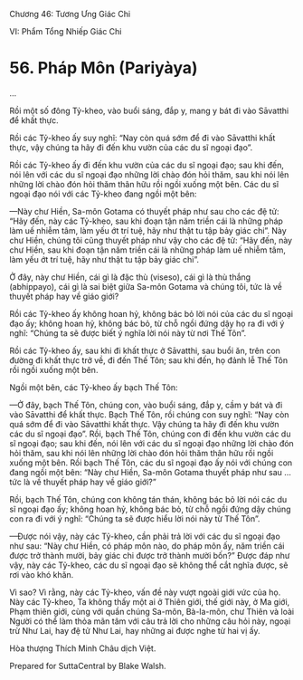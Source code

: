  

Chương 46: Tương Ưng Giác Chi

VI: Phẩm Tổng Nhiếp Giác Chi

# 56\. Pháp Môn (Pariyàya)

…

Rồi một số đông Tỷ-kheo, vào buổi sáng, đắp y, mang y bát đi vào Sāvatthi để khất thực.

Rồi các Tỷ-kheo ấy suy nghĩ: “Nay còn quá sớm để đi vào Sāvatthi khất thực, vậy chúng ta hãy đi đến khu vườn của các du sĩ ngoại đạo”.

Rồi các Tỷ-kheo ấy đi đến khu vườn của các du sĩ ngoại đạo; sau khi đến, nói lên với các du sĩ ngoại đạo những lời chào đón hỏi thăm, sau khi nói lên những lời chào đón hỏi thăm thân hữu rồi ngồi xuống một bên. Các du sĩ ngoại đạo nói với các Tỷ-kheo đang ngồi một bên:

—Này chư Hiền, Sa-môn Gotama có thuyết pháp như sau cho các đệ tử: “Hãy đến, này các Tỷ-kheo, sau khi đoạn tận năm triền cái là những pháp làm uế nhiễm tâm, làm yếu ớt trí tuệ, hãy như thật tu tập bảy giác chi”. Này chư Hiền, chúng tôi cũng thuyết pháp như vậy cho các đệ tử: “Hãy đến, này chư Hiền, sau khi đoạn tận năm triền cái là những pháp làm uế nhiễm tâm, làm yếu ớt trí tuệ, hãy như thật tu tập bảy giác chi”.

Ở đây, này chư Hiền, cái gì là đặc thù (viseso), cái gì là thù thắng (abhippayo), cái gì là sai biệt giữa Sa-môn Gotama và chúng tôi, tức là về thuyết pháp hay về giáo giới?

Rồi các Tỷ-kheo ấy không hoan hỷ, không bác bỏ lời nói của các du sĩ ngoại đạo ấy; không hoan hỷ, không bác bỏ, từ chỗ ngồi đứng dậy họ ra đi với ý nghĩ: “Chúng ta sẽ được biết ý nghĩa lời nói này từ nơi Thế Tôn”.

Rồi các Tỷ-kheo ấy, sau khi đi khất thực ở Sāvatthi, sau buổi ăn, trên con đường đi khất thực trở về, đi đến Thế Tôn; sau khi đến, họ đảnh lễ Thế Tôn rồi ngồi xuống một bên.

Ngồi một bên, các Tỷ-kheo ấy bạch Thế Tôn:

—Ở đây, bạch Thế Tôn, chúng con, vào buổi sáng, đắp y, cầm y bát và đi vào Sāvatthi để khất thực. Bạch Thế Tôn, rồi chúng con suy nghĩ: “Nay còn quá sớm để đi vào Sāvatthi khất thực. Vậy chúng ta hãy đi đến khu vườn các du sĩ ngoại đạo”. Rồi, bạch Thế Tôn, chúng con đi đến khu vườn các du sĩ ngoại đạo; sau khi đến, nói lên với các du sĩ ngoại đạo những lời chào đón hỏi thăm, sau khi nói lên những lời chào đón hỏi thăm thân hữu rồi ngồi xuống một bên. Rồi bạch Thế Tôn, các du sĩ ngoại đạo ấy nói với chúng con đang ngồi một bên: “Này chư Hiền, Sa-môn Gotama thuyết pháp như sau … tức là về thuyết pháp hay về giáo giới?”

Rồi, bạch Thế Tôn, chúng con không tán thán, không bác bỏ lời nói các du sĩ ngoại đạo ấy; không hoan hỷ, không bác bỏ, từ chỗ ngồi đứng dậy chúng con ra đi với ý nghĩ: “Chúng ta sẽ được hiểu lời nói này từ Thế Tôn”.

—Ðược nói vậy, này các Tỷ-kheo, cần phải trả lời với các du sĩ ngoại đạo như sau: “Này chư Hiền, có pháp môn nào, do pháp môn ấy, năm triền cái được trở thành mười, bảy giác chi được trở thành mười bốn?” Ðược đáp như vậy, này các Tỷ-kheo, các du sĩ ngoại đạo sẽ không thể cắt nghĩa được, sẽ rơi vào khó khăn.

Vì sao? Vì rằng, này các Tỷ-kheo, vấn đề này vượt ngoài giới vức của họ. Này các Tỷ-kheo, Ta không thấy một ai ở Thiên giới, thế giới này, ở Ma giới, Phạm thiên giới, cùng với quần chúng Sa-môn, Bà-la-môn, chư Thiên và loài Người có thể làm thỏa mãn tâm với câu trả lời cho những câu hỏi này, ngoại trừ Như Lai, hay đệ tử Như Lai, hay những ai được nghe từ hai vị ấy.

Hòa thượng Thích Minh Châu dịch Việt.

Prepared for SuttaCentral by Blake Walsh.